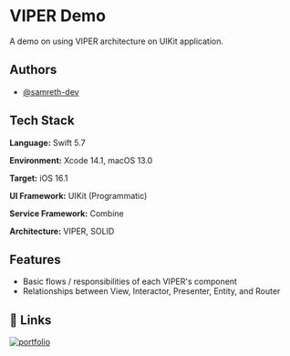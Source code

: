 
# VIPER Demo

A demo on using VIPER architecture on UIKit application.


## Authors

- [@samreth-dev](https://www.github.com/samreth-dev)


## Tech Stack

**Language:** Swift 5.7

**Environment:** Xcode 14.1, macOS 13.0

**Target:** iOS 16.1

**UI Framework:** UIKit (Programmatic)

**Service Framework:** Combine

**Architecture:** VIPER, SOLID



## Features

- Basic flows / responsibilities of each VIPER's component
- Relationships between View, Interactor, Presenter, Entity, and Router









## 🔗 Links
[![portfolio](https://img.shields.io/badge/my_portfolio-000?style=for-the-badge&logo=ko-fi&logoColor=white)](https://www.samreth.dev)
